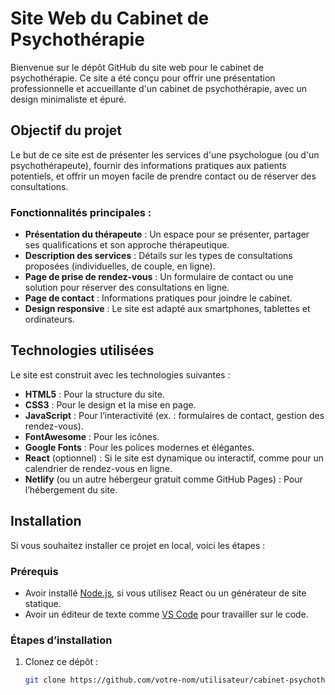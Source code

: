 # Site Web du Cabinet de Psychothérapie

Bienvenue sur le dépôt GitHub du site web pour le cabinet de psychothérapie. Ce site a été conçu pour offrir une présentation professionnelle et accueillante d'un cabinet de psychothérapie, avec un design minimaliste et épuré.

## Objectif du projet

Le but de ce site est de présenter les services d'une psychologue (ou d'un psychothérapeute), fournir des informations pratiques aux patients potentiels, et offrir un moyen facile de prendre contact ou de réserver des consultations.

### Fonctionnalités principales :

- **Présentation du thérapeute** : Un espace pour se présenter, partager ses qualifications et son approche thérapeutique.
- **Description des services** : Détails sur les types de consultations proposées (individuelles, de couple, en ligne).
- **Page de prise de rendez-vous** : Un formulaire de contact ou une solution pour réserver des consultations en ligne.
- **Page de contact** : Informations pratiques pour joindre le cabinet.
- **Design responsive** : Le site est adapté aux smartphones, tablettes et ordinateurs.

## Technologies utilisées

Le site est construit avec les technologies suivantes :

- **HTML5** : Pour la structure du site.
- **CSS3** : Pour le design et la mise en page.
- **JavaScript** : Pour l’interactivité (ex. : formulaires de contact, gestion des rendez-vous).
- **FontAwesome** : Pour les icônes.
- **Google Fonts** : Pour les polices modernes et élégantes.
- **React** (optionnel) : Si le site est dynamique ou interactif, comme pour un calendrier de rendez-vous en ligne.
- **Netlify** (ou un autre hébergeur gratuit comme GitHub Pages) : Pour l’hébergement du site.

## Installation

Si vous souhaitez installer ce projet en local, voici les étapes :

### Prérequis

- Avoir installé [Node.js](https://nodejs.org/), si vous utilisez React ou un générateur de site statique.
- Avoir un éditeur de texte comme [VS Code](https://code.visualstudio.com/) pour travailler sur le code.

### Étapes d’installation

1. Clonez ce dépôt :
   ```bash
   git clone https://github.com/votre-nom/utilisateur/cabinet-psychotherapie.git
